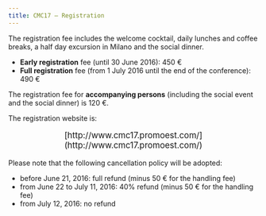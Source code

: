 ```yaml
---
title: CMC17 – Registration
---
```


The registration fee includes the welcome cocktail, daily lunches and coffee breaks, a half day excursion in Milano and the social dinner.

* **Early registration** fee (until 30 June 2016): 450 €
* **Full registration** fee (from 1 July 2016 until the end of the conference): 490 €

The registration fee for **accompanying persons** (including the social event and the social dinner) is 120 €.

The registration website is:  
<p style="text-align:center; font-size:larger">[http://www.cmc17.promoest.com/](http://www.cmc17.promoest.com/)</p>

Please note that the following cancellation policy will be adopted:

* before June 21, 2016: full refund (minus 50 € for the handling fee)
* from June 22 to July 11, 2016: 40% refund (minus 50 € for the handling fee)
* from July 12, 2016: no refund
